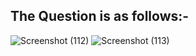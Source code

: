 
## The Question is as follows:-

![Screenshot (112)](https://user-images.githubusercontent.com/44902363/82938438-7341b280-9faf-11ea-9c02-e7c4c5847f52.png)
![Screenshot (113)](https://user-images.githubusercontent.com/44902363/82938434-7177ef00-9faf-11ea-96ce-0a472169ceba.png)
